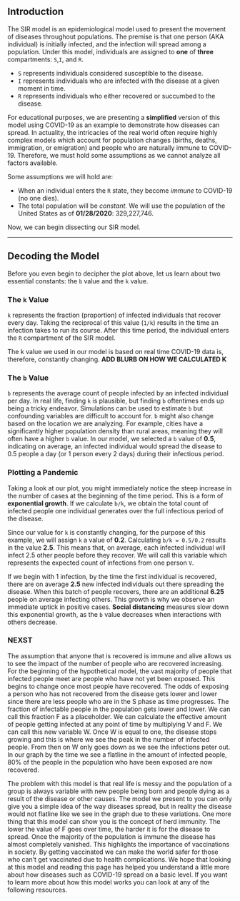 ## Introduction

The SIR model is an epidemiological model used to present the movement of diseases throughout populations. The premise is that one person (AKA individual) is initially infected, and the infection will spread among a population. Under this model, individuals are assigned to **one** of **three** compartments: `S`,`I`, and `R`.

- `S` represents individuals considered susceptible to the disease.
- `I` represents individuals who are infected with the disease at a given moment in time.
- `R` represents individuals who either recovered or succumbed to the disease.

For educational purposes, we are presenting a **simplified** version of this model using COVID-19 as an example to demonstrate how diseases can spread. In actuality, the intricacies of the real world often require highly complex models which account for population changes (births, deaths, immigration, or emigration) and people who are naturally immune to COVID-19. Therefore, we must hold some assumptions as we cannot analyze all factors available.

Some assumptions we will hold are:

- When an individual enters the `R` state, they become *immune* to COVID-19 (no one dies).
- The total population will be *constant*. We will use the population of the United States as of **01/28/2020**: 329,227,746.

Now, we can begin dissecting our SIR model.

***

## Decoding the Model

Before you even begin to decipher the plot above, let us learn about two essential constants: the `b` value and the `k` value.

### The `k` Value

`k` represents the fraction (proportion) of infected individuals that recover every day. Taking the reciprocal of this value (`1/k`) results in the time an infection takes to run its course. After this time period, the individual enters the `R` compartment of the SIR model.

The k value we used in our model is based on real time COVID-19 data is, therefore, constantly changing. **ADD BLURB ON HOW WE CALCULATED K**

### The `b` Value

`b` represents the average count of people infected by an infected individual per day. In real life, finding `k` is plausible, but finding `b` oftentimes ends up being a tricky endeavor. Simulations can be used to estimate `b` but confounding variables are difficult to account for. `b` might also change based on the location we are analyzing. For example, cities have a significantly higher population density than rural areas, meaning they will often have a higher `b` value. In our model, we selected a `b` value of **0.5**, indicating on average, an infected individual would spread the disease to 0.5 people a day (or 1 person every 2 days) during their infectious period.

### Plotting a Pandemic

Taking a look at our plot, you might immediately notice the steep increase in the number of cases at the beginning of the time period. This is a form of **exponential growth**. If we calculate `b/k`, we obtain the total count of infected people one individual generates over the full infectious period of the disease. 

Since our value for `k` is constantly changing, for the purpose of this example, we will assign `k` a value of **0.2**. Calculating `b/k = 0.5/0.2` results in the value **2.5**. This means that, on average, each infected individual will infect 2.5 other people before they recover. We will call this variable which represents the expected count of infections from one person `V`.

If we begin with 1 infection, by the time the first individual is recovered, there are on average **2.5** new infected individuals out there spreading the disease. When this batch of people recovers, there are an additional **6.25** people on average infecting others. This growth is why we observe an immediate uptick in positive cases. **Social distancing** measures slow down this exponential growth, as the `b` value decreases when interactions with others decrease.

### NEXST
 
The assumption that anyone that is recovered is immune and alive allows us to see the impact of the number of people who are recovered increasing. For the beginning of the hypothetical model, the vast majority of people that infected people meet are people who have not yet been exposed. This begins to change once most people have recovered. The odds of exposing a person who has not recovered from the disease gets lower and lower since there are less people who are in the S phase as time progresses. The fraction of infectable people in the population gets lower and lower. We can call this fraction F as a placeholder. We can calculate the effective amount of people getting infected at any point of time by multiplying V and F. We can call this new variable W. Once W is equal to one, the disease stops growing and this is where we see the peak in the number of infected people. From then on W only goes down as we see the infections peter out. In our graph by the time we see a flatline in the amount of infected people, 80% of the people in the population who have been exposed are now recovered. 

The problem with this model is that real life is messy and the population of a group is always variable with new people being born and people dying as a result of the disease or other causes. The model we present to you can only give you a simple idea of the way diseases spread, but in reality the disease would not flatline like we see in the graph due to these variations. One more thing that this model can show you is the concept of herd immunity. The lower the value of F goes over time, the harder it is for the disease to spread. Once the majority of the population is immune the disease has almost completely vanished. This highlights the importance of vaccinations in society. By getting vaccinated we can make the world safer for those who can’t get vaccinated due to health complications. We hope that looking at this model and reading this page has helped you understand a little more about how diseases such as COVID-19 spread on a basic level. If you want to learn more about how this model works you can look at any of the following resources. 


